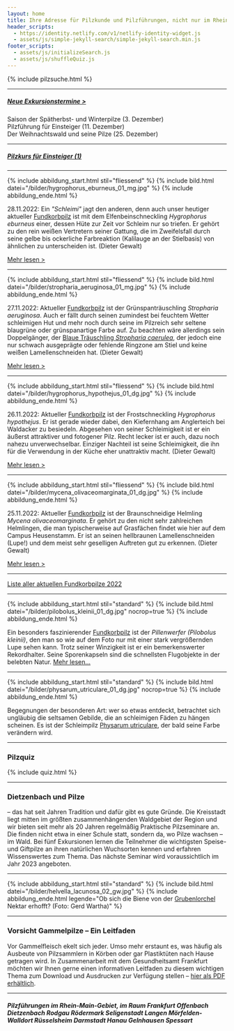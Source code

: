 ```yaml
---
layout: home
title: Ihre Adresse für Pilzkunde und Pilzführungen, nicht nur im Rhein-Main-Gebiet
header_scripts:
  - https://identity.netlify.com/v1/netlify-identity-widget.js
  - assets/js/simple-jekyll-search/simple-jekyll-search.min.js
footer_scripts:
  - assets/js/initializeSearch.js
  - assets/js/shuffleQuiz.js
---
```

{% include pilzsuche.html %}

- - -

##### [Neue Exkursionstermine >](/termine)

Saison der Spätherbst- und Winterpilze (3. Dezember)\
Pilzführung für Einsteiger (11. Dezember)\
Der Weihnachtswald und seine Pilze (25. Dezember)

- - -

##### [Pilzkurs für Einsteiger (1)](/artikel/pilzkurs-für-einsteiger-1.html)

- - -

{% include abbildung_start.html stil="fliessend" %}
{% include bild.html datei="/bilder/hygrophorus_eburneus_01_mg.jpg" %}
{% include abbildung_ende.html %}

28.11.2022:  Ein *"Schleimi"* jagt den anderen, denn auch unser heutiger aktueller [Fundkorbpilz](AA "Glossar-") ist mit dem Elfenbeinschneckling *Hygrophorus eburneus* einer, dessen Hüte zur Zeit vor Schleim nur so triefen. Er gehört zu den rein weißen Vertretern seiner Gattung, die im Zweifelsfall durch seine gelbe bis ockerliche Farbreaktion (Kalilauge an der Stielbasis) von ähnlichen zu unterscheiden ist. (Dieter Gewalt)

[Mehr lesen >](/pilze/hygrophorus-eburneus-elfenbeinschneckling)

<div style="clear:  both"></div>

- - -

{% include abbildung_start.html stil="fliessend" %}
{% include bild.html datei="/bilder/stropharia_aeruginosa_01_mg.jpg" %}
{% include abbildung_ende.html %}

27.11.2022:  Aktueller [Fundkorbpilz](AA "Glossar-") ist der Grünspanträuschling *Stropharia aeruginosa*. Auch er fällt durch seinen zumindest bei feuchtem Wetter schleimigen Hut und mehr noch durch seine im Pilzreich sehr seltene blaugrüne oder grünspanartige Farbe auf. Zu beachten wäre allerdings sein Doppelgänger, der [Blaue Träuschling *Stropharia caerulea*](/pilze/stropharia-caerulea-blauer-träuschling), der jedoch eine nur schwach ausgeprägte oder fehlende Ringzone am Stiel und keine weißen Lamellenschneiden hat. (Dieter Gewalt)

[Mehr lesen >](/pilze/stropharia-aeruginosa-grünspanträuschling)

<div style="clear:  both"></div>

- - -

{% include abbildung_start.html stil="fliessend" %}
{% include bild.html datei="/bilder/hygrophorus_hypothejus_01_dg.jpg" %}
{% include abbildung_ende.html %}

26.11.2022:  Aktueller [Fundkorbpilz](AA "Glossar-") ist der Frostschneckling *Hygrophorus hypothejus*. Er ist gerade wieder dabei, den Kiefernhang am Anglerteich bei Waldacker zu besiedeln. Abgesehen von seiner Schleimigkeit ist er ein äußerst attraktiver und fotogener Pilz. Recht lecker ist er auch, dazu noch nahezu unverwechselbar. Einziger Nachteil ist seine Schleimigkeit, die ihn für die Verwendung in der Küche eher unattraktiv macht.  (Dieter Gewalt)

[Mehr lesen >](/pilze/hygrophorus-hypothejus-frostschneckling)

<div style="clear:  both"></div>

- - -

{% include abbildung_start.html stil="fliessend" %}
{% include bild.html datei="/bilder/mycena_olivaceomarginata_01_dg.jpg" %}
{% include abbildung_ende.html %}

25.11.2022:  Aktueller [Fundkorbpilz](AA "Glossar-") ist der Braunschneidige Helmling *Mycena olivaceomarginata*. Er gehört zu den nicht sehr zahlreichen Helmlingen, die man typischerweise auf Grasfächen findet wie hier auf dem Campus Heusenstamm. Er ist an seinen hellbraunen Lamellenschneiden (Lupe!) und dem meist sehr geselligen Auftreten gut zu erkennen. (Dieter Gewalt)

[Mehr lesen >](/pilze/mycena-olivaceomarginata-braunschneidiger-helmling)

<div style="clear:  both"></div>

- - -

[Liste aller aktuellen Fundkorbpilze 2022](/artikel/liste-aller-aktuellen-fundkorbpilze-2022.html)

- - -

{% include abbildung_start.html stil="standard" %}
{% include bild.html datei="/bilder/pilobolus_kleinii_01_dg.jpg" nocrop=true %}
{% include abbildung_ende.html %}

Ein besonders faszinierender [Fundkorbpilz](AA "Glossar-") ist der *Pillenwerfer (Pilobolus kleinii)*, den man so wie auf dem Foto nur mit einer stark vergrößernden Lupe sehen kann. Trotz seiner Winzigkeit ist er ein bemerkenswerter Rekordhalter. Seine Sporenkapseln sind die schnellsten Flugobjekte in der belebten Natur. [Mehr lesen...](/pilze/pilobolus-kleinii-pillenwerfer)

- - -

{% include abbildung_start.html stil="standard" %}
{% include bild.html datei="/bilder/physarum_utriculare_01_dg.jpg" nocrop=true %}
{% include abbildung_ende.html %}

Begegnungen der besonderen Art: wer so etwas entdeckt, betrachtet sich ungläubig die seltsamen Gebilde, die an schleimigen Fäden zu hängen scheinen. Es ist der Schleimpilz [Physarum utriculare](/pilze/physarum-utriculare-fadenfruchtschleimpilz), der bald seine Farbe verändern wird.

- - -

### Pilzquiz

{% include quiz.html %}

- - -

### Dietzenbach und Pilze

– das hat seit Jahren Tradition und dafür gibt es gute Gründe. Die Kreisstadt liegt mitten im größten zusammenhängenden Waldgebiet der Region und wir bieten seit mehr als 20 Jahren regelmäßig Praktische Pilzseminare an. Die finden nicht etwa in einer Schule statt, sondern da, wo Pilze wachsen – im Wald. Bei fünf Exkursionen lernen die Teilnehmer die wichtigsten Speise- und Giftpilze an ihren natürlichen Wuchsorten kennen und erfahren Wissenswertes zum Thema. Das nächste Seminar wird voraussichtlich im Jahr 2023 angeboten.  

- - -

{% include abbildung_start.html stil="standard" %}
{% include bild.html datei="/bilder/helvella_lacunosa_02_gw.jpg" %}
{% include abbildung_ende.html legende="Ob sich die Biene von der <a href='/pilze/helvella-lacunosa-grubenlorchel'>Grubenlorchel</a> Nektar erhofft?  (Foto: Gerd Wartha)" %}

- - -

### Vorsicht Gammelpilze – Ein Leitfaden

Vor Gammelfleisch ekelt sich jeder. Umso mehr erstaunt es, was häufig als Ausbeute von Pilzsammlern in Körben oder gar Plastiktüten nach Hause getragen wird. In Zusammenarbeit mit dem Gesundheitsamt Frankfurt möchten wir Ihnen gerne einen informativen Leitfaden zu diesem wichtigen Thema zum Download und Ausdrucken zur Verfügung stellen – [hier als PDF erhältlich](/assets/docs/Fundkorb.de-Gammelpilze.pdf).

- - -

##### Pilzführungen im Rhein-Main-Gebiet, im Raum Frankfurt Offenbach Dietzenbach Rodgau Rödermark Seligenstadt Langen Mörfelden-Walldort Rüsselsheim Darmstadt Hanau Gelnhausen Spessart